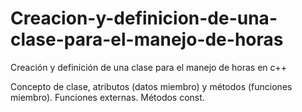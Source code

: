 # Creacion-y-definicion-de-una-clase-para-el-manejo-de-horas
Creación y definición de una clase para el manejo de horas en c++

Concepto de clase, atributos (datos miembro) y métodos (funciones miembro). Funciones externas. Métodos const. 
